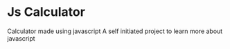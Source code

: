 Js Calculator
==========

Calculator made using javascript
A self initiated project to learn more about javascript
